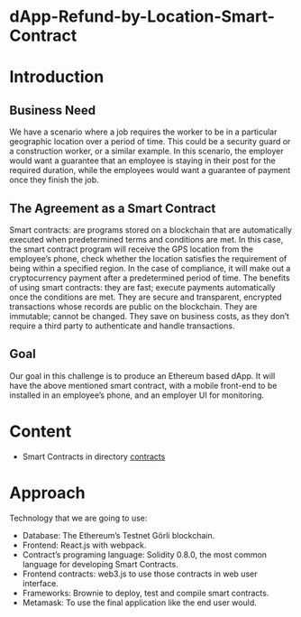 # dApp-Refund-by-Location-Smart-Contract
# Introduction
## Business Need
We have a scenario where a job requires the worker to be in a particular geographic location over a period of time. This could be a security guard or a construction worker, or a similar example. In this scenario, the employer would want a guarantee that an employee is staying in their post for the required duration, while the employees would want a guarantee of payment once they finish the job.

## The Agreement as a Smart Contract
Smart contracts: are programs stored on a blockchain that are automatically executed when predetermined terms and conditions are met.
In this case, the smart contract program will receive the GPS location from the employee’s phone, check whether the location satisfies the requirement of being within a specified region. In the case of compliance, it will make out a cryptocurrency payment after a predetermined period of time.
The benefits of using smart contracts: they are fast; execute payments automatically once the conditions are met. They are secure and transparent, encrypted transactions whose records are public on the blockchain. They are immutable; cannot be changed. They save on business costs, as they don’t require a third party to authenticate and handle transactions. 

## Goal
Our goal in this challenge is to produce an Ethereum based dApp. It will have the above mentioned smart contract, with a mobile front-end to be installed in an employee’s phone, and an employer UI for monitoring.

# Content
- Smart Contracts in directory [contracts](/contracts)


# Approach
Technology that we are going to use:
- Database: The Ethereum’s Testnet Görli blockchain.<!-- - Hosting: IPFS to get free hosting forever in a decentralized platform. -->
- Frontend: React.js with webpack. <!-- - Domain name: Godaddy. Here I could use some decentralized domain service like peername but it’s just faster and easier with godaddy or any other domain registrar. -->
- Contract’s programing language: Solidity 0.8.0, the most common language for developing Smart Contracts.
- Frontend contracts: web3.js to use those contracts in web user interface.
- Frameworks: Brownie to deploy, test and compile smart contracts.<!-- - Development server: Node.js to use the app while developing locally along with testrpc. -->
- Metamask: To use the final application like the end user would.
